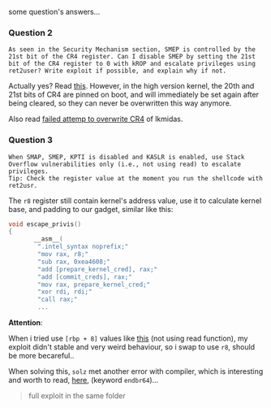 some question's answers...

### Question 2

```
As seen in the Security Mechanism section, SMEP is controlled by the 21st bit of the CR4 register. Can I disable SMEP by setting the 21st bit of the CR4 register to 0 with kROP and escalate privileges using ret2user? Write exploit if possible, and explain why if not.
```

Actually yes? Read [this](https://github.com/5o1z/kNotes/tree/main/LKE/LK01/HolsteinV1#question-2). However, in the high version kernel, the 20th and 21st bits of CR4 are pinned on boot, and will immediately be set again after being cleared, so they can never be overwritten this way anymore.

Also read [failed attemp to overwrite CR4](https://lkmidas.github.io/posts/20210128-linux-kernel-pwn-part-2/#the-attempt-to-overwrite-cr4) of lkmidas.

### Question 3

```
When SMAP, SMEP, KPTI is disabled and KASLR is enabled, use Stack Overflow vulnerabilities only (i.e., not using read) to escalate privileges.
Tip: Check the register value at the moment you run the shellcode with ret2usr.
```

The `r8` register still contain kernel's address value, use it to calculate kernel base, and padding to our gadget, similar like this:

```C
void escape_privis()
{
       __asm__(
        ".intel_syntax noprefix;"
        "mov rax, r8;"
        "sub rax, 0xea4608;"
        "add [prepare_kernel_cred], rax;"
        "add [commit_creds], rax;"
        "mov rax, prepare_kernel_cred;"
        "xor rdi, rdi;"
        "call rax;"
        ...
```

**Attention**:

When i tried use `[rbp + 8]` values like [this](https://github.com/5o1z/kNotes/tree/main/LKE/LK01/HolsteinV1#question-3) (not using read function), my exploit didn't stable and very weird behaviour, so i swap to use `r8`, should be more becareful..

When solving this, `solz` met another error with compiler, which is interesting and worth to read, [here](https://github.com/5o1z/kNotes/tree/main/LKE/LK01/HolsteinV1#question-3), (keyword `endbr64`)...

> full exploit in the same folder